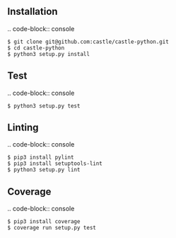 Installation
------------

.. code-block:: console

    $ git clone git@github.com:castle/castle-python.git
    $ cd castle-python
    $ python3 setup.py install


Test
------------

.. code-block:: console

    $ python3 setup.py test

Linting
------------

.. code-block:: console

    $ pip3 install pylint
    $ pip3 install setuptools-lint
    $ python3 setup.py lint

Coverage
------------

.. code-block:: console

    $ pip3 install coverage
    $ coverage run setup.py test
